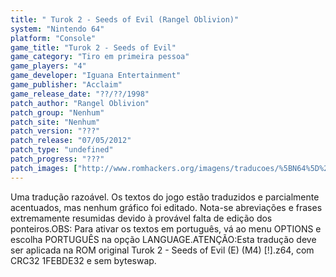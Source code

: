```yaml
---
title: " Turok 2 - Seeds of Evil (Rangel Oblivion)"
system: "Nintendo 64"
platform: "Console"
game_title: "Turok 2 - Seeds of Evil"
game_category: "Tiro em primeira pessoa"
game_players: "4"
game_developer: "Iguana Entertainment"
game_publisher: "Acclaim"
game_release_date: "??/??/1998"
patch_author: "Rangel Oblivion"
patch_group: "Nenhum"
patch_site: "Nenhum"
patch_version: "???"
patch_release: "07/05/2012"
patch_type: "undefined"
patch_progress: "???"
patch_images: ["http://www.romhackers.org/imagens/traducoes/%5BN64%5D%20Turok%202%20-%20Seeds%20of%20Evil%20-%20Rangel%20Oblivion%20-%201.jpg","http://www.romhackers.org/imagens/traducoes/%5BN64%5D%20Turok%202%20-%20Seeds%20of%20Evil%20-%20Rangel%20Oblivion%20-%202.jpg","http://www.romhackers.org/imagens/traducoes/%5BN64%5D%20Turok%202%20-%20Seeds%20of%20Evil%20-%20Rangel%20Oblivion%20-%203.jpg"]
---
```

Uma tradução razoável. Os textos do jogo estão traduzidos e parcialmente acentuados, mas nenhum gráfico foi editado. Nota-se abreviações e frases extremamente resumidas devido à provável falta de edição dos ponteiros.OBS: Para ativar os textos em português, vá ao menu OPTIONS e escolha PORTUGUÊS na opção LANGUAGE.ATENÇÃO:Esta tradução deve ser aplicada na ROM original Turok 2 - Seeds of Evil (E) (M4) [!].z64, com CRC32 1FEBDE32 e sem byteswap.